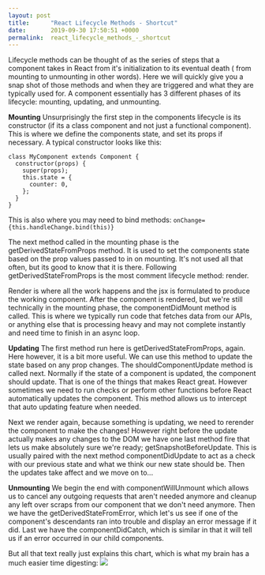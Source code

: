 ```yaml
---
layout: post
title:      "React Lifecycle Methods - Shortcut"
date:       2019-09-30 17:50:51 +0000
permalink:  react_lifecycle_methods_-_shortcut
---
```



Lifecycle methods can be thought of as the series of steps that a component takes in React from it's initialization to its eventual death ( from mounting to unmounting in other words). Here we will quickly give you a snap shot of those methods and when they are triggered and what they are typically used for. A component essentially has 3 different phases of its lifecycle: mounting, updating, and unmounting. 

**Mounting**
Unsurprisingly the first step in the components lifecycle is its constructor (if its a class component and not just  a functional component). This is where we  define the components state, and set its props if necessary. A typical constructor looks like this:
```
class MyComponent extends Component {
  constructor(props) {
    super(props);
    this.state = {
      counter: 0,
    };
  }
}
```

This is also where you may need to bind methods: `onChange={this.handleChange.bind(this)}`

The next method called in the mounting phase is the getDerivedStateFromProps method. It is used to set the components state based on the prop values passed to in on mounting. It's not used all that often, but its good to know that it is there. Following getDerivedStateFromProps is the most comment lifecycle method: render.

Render is where all the work happens and the jsx is formulated to produce the working component. After the component is rendered, but we're still technically in the mounting phase, the componentDidMount method is called. This is where we typically run code that fetches data from our APIs, or anything else that is processing heavy and may not complete instantly and need time to finish in an async loop. 

**Updating**
The first method run here is getDerivedStateFromProps, again. Here however, it is a bit more useful. We can use this method to update the state based on any prop changes. The shouldComponentUpdate method is called next. Normally if the state of a component is updated, the component should update. That is one of the things that makes React great. However sometimes we need to run checks or perform other functions before React automatically updates the component. This method allows us to intercept that auto updating feature when needed. 

Next we render again, because something is updating, we need to rerender the component to make the changes! However right before the update actually makes any changes to the DOM we have one last method fire that lets us make absolutely sure we're ready; getSnapshotBeforeUpdate. This is usually paired with the next method componentDidUpdate to act as a check with our previous state and what we think our new state should be. Then the updates take affect and we move on to...

**Unmounting**
We begin the end with componentWillUnmount which allows us to cancel any outgoing requests that aren't needed anymore and cleanup any left over scraps from our component that we don't need anymore. Then we have the getDerivedStateFromError, which let's us see if one of the component's descendants ran into trouble and display an error message if it did. Last we have the componentDidCatch, which is similar in that it will tell us if an error occurred in our child components. 

But all that text really just explains this chart, which is what my brain has a much easier time digesting:
![](https://i0.wp.com/programmingwithmosh.com/wp-content/uploads/2018/10/Screen-Shot-2018-10-31-at-1.44.28-PM.png?resize=1024%2C567&ssl=1)
